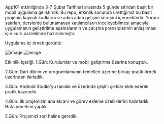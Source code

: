 App101 etkinliğinde 3-7 Şubat Tarihleri arasında 5 günde sıfırdan basit bir mobil uygulama geliştirdik.
Bu repo, etkinlik sonunda ürettiğimiz bu basit projenin kaynak kodlarını ve adım adım gelişim sürecini içermektedir. 
Yorum satırları, derslerde bulunamayan katılımcıların inceleyebilmesi amacıyla uygulamanın geliştirilme aşamalarının ve çalışma 
prensiplerinin anlaşılması için kurs paralelinde hazırlanmıştır.

Uygulama içi örnek görüntü:

![image](https://github.com/user-attachments/assets/c9a5a185-3b81-4e11-90d8-753a3e9717ef)
![image](https://github.com/user-attachments/assets/1997f5ba-cd83-4dad-8f23-2e67890c20ac)


Etkinlik içeriği:
1.Gün: Kurulumlar ve mobil geliştirme üzerine konuştuk.

2.Gün: Dart dilinin ve programlamanın temelleri üzerine birkaç pratik örnek üzerinden ilerledik.

3.Gün: Android Studio'yu tanıdık ve üzerinde çeşitli çıktılar elde ederek pratik kazandık.

4.Gün: İlk projemizin ana ekranı ve görev ekleme özelliklerini hazırladık. Hata yönetimi yaptık.

5.Gün: Projemizi son haline getirdik.

